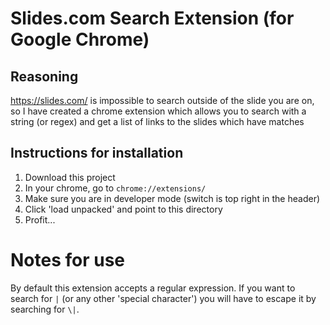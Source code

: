# Slides.com Search Extension (for Google Chrome)

## Reasoning

<https://slides.com/> is impossible to search outside of the slide you are on, so I have created a chrome extension which allows you to search with a string (or regex) and get a list of links to the slides which have matches

## Instructions for installation

1. Download this project
2. In your chrome, go to `chrome://extensions/`
3. Make sure you are in developer mode (switch is top right in the header)
4. Click 'load unpacked' and point to this directory
5. Profit...

# Notes for use

By default this extension accepts a regular expression. If you want to search for `|` (or any other 'special character') you will have to escape it by searching for `\|`.

